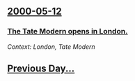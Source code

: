 ## [2000-05-12](/news/2000/05/12/index.md)

### [ The Tate Modern opens in London.](/news/2000/05/12/the-tate-modern-opens-in-london.md)
_Context: London, Tate Modern_

## [Previous Day...](/news/2000/05/11/index.md)


